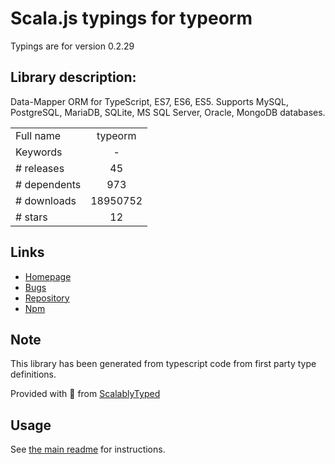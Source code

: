 
# Scala.js typings for typeorm

Typings are for version 0.2.29

## Library description:
Data-Mapper ORM for TypeScript, ES7, ES6, ES5. Supports MySQL, PostgreSQL, MariaDB, SQLite, MS SQL Server, Oracle, MongoDB databases.

|                    |                 |
| ------------------ | :-------------: |
| Full name          | typeorm |
| Keywords           | - |
| # releases         | 45 |
| # dependents       | 973 |
| # downloads        | 18950752 |
| # stars            | 12 |

## Links
- [Homepage](https://github.com/typeorm/typeorm#readme)
- [Bugs](https://github.com/typeorm/typeorm/issues)
- [Repository](https://github.com/typeorm/typeorm)
- [Npm](https://www.npmjs.com/package/typeorm)
    


## Note
This library has been generated from typescript code from first party type definitions.

Provided with :purple_heart: from [ScalablyTyped](https://github.com/oyvindberg/ScalablyTyped)

## Usage
See [the main readme](../../readme.md) for instructions.


